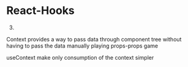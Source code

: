 # React-Hooks

3) 

Context provides a way to pass data through component tree without having to pass the data manually playing props-props game

useContext make only consumption of the context simpler
